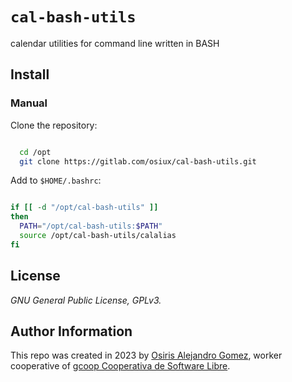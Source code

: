 # `cal-bash-utils`

calendar utilities for command line written in BASH

## Install

### Manual

Clone the repository:

```bash

  cd /opt
  git clone https://gitlab.com/osiux/cal-bash-utils.git

```

Add to `$HOME/.bashrc`:

```bash

if [[ -d "/opt/cal-bash-utils" ]]
then
  PATH="/opt/cal-bash-utils:$PATH"
  source /opt/cal-bash-utils/calalias
fi

```

## License

_GNU General Public License, GPLv3._

## Author Information

This repo was created in 2023 by
 [Osiris Alejandro Gomez](https://osiux.com/), worker cooperative of
 [gcoop Cooperativa de Software Libre](https://www.gcoop.coop/).
